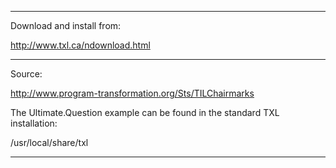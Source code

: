 
---

Download and install from:

http://www.txl.ca/ndownload.html

---

Source:

http://www.program-transformation.org/Sts/TILChairmarks

The Ultimate.Question example can be found in the standard TXL installation:

/usr/local/share/txl

---
